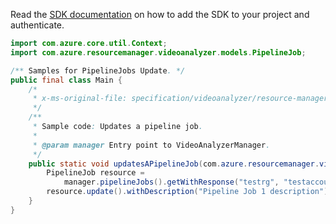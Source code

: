 Read the [SDK documentation](https://github.com/Azure/azure-sdk-for-java/blob/azure-resourcemanager-videoanalyzer_1.0.0-beta.5/sdk/videoanalyzer/azure-resourcemanager-videoanalyzer/README.md) on how to add the SDK to your project and authenticate.

```java
import com.azure.core.util.Context;
import com.azure.resourcemanager.videoanalyzer.models.PipelineJob;

/** Samples for PipelineJobs Update. */
public final class Main {
    /*
     * x-ms-original-file: specification/videoanalyzer/resource-manager/Microsoft.Media/preview/2021-11-01-preview/examples/pipeline-job-patch.json
     */
    /**
     * Sample code: Updates a pipeline job.
     *
     * @param manager Entry point to VideoAnalyzerManager.
     */
    public static void updatesAPipelineJob(com.azure.resourcemanager.videoanalyzer.VideoAnalyzerManager manager) {
        PipelineJob resource =
            manager.pipelineJobs().getWithResponse("testrg", "testaccount2", "pipelineJob1", Context.NONE).getValue();
        resource.update().withDescription("Pipeline Job 1 description").apply();
    }
}
```
